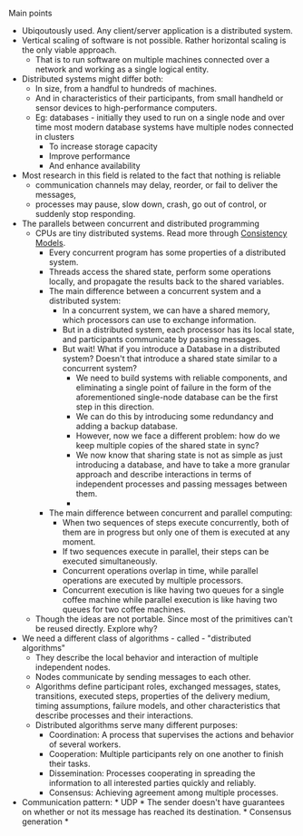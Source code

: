 Main points

* Ubiqoutously used. Any client/server application is a distributed system.
* Vertical scaling of software is not possible. Rather horizontal scaling is the only viable approach.
  * That is to run software on multiple machines connected over a network and working as a single logical entity.
* Distributed systems might differ both:
  * In size, from a handful to hundreds of machines.
  * And in characteristics of their participants, from small handheld or sensor devices to high-performance computers.
  * Eg: databases - initially they used to run on a single node and over time most modern database systems have multiple nodes connected in clusters
    * To increase storage capacity
    * Improve performance
    * And enhance availability
* Most research in this field is related to the fact that nothing is reliable
    * communication channels may delay, reorder, or fail to deliver the messages,
    * processes may pause, slow down, crash, go out of control, or suddenly stop responding.
* The parallels between concurrent and distributed programming
    * CPUs are tiny distributed systems. Read more through [Consistency Models](https://learning.oreilly.com/library/view/database-internals/9781492040330/ch11.html#consistency_models).
      * Every concurrent program has some properties of a distributed system.
      * Threads access the shared state, perform some operations locally, and propagate the results back to the shared variables.
      * The main difference between a concurrent system and a distributed system:
        * In a concurrent system, we can have a shared memory, which processors can use to exchange information.
        * But in a distributed system, each processor has its local state, and participants communicate by passing messages.
        * But wait! What if you introduce a Database in a distributed system? Doesn't that introduce a shared state similar to a concurrent system?
          *  We need to build systems with reliable components, and eliminating a single point of failure in the form of the aforementioned single-node database can be the first step in this direction.
          *  We can do this by introducing some redundancy and adding a backup database.
          *  However, now we face a different problem: how do we keep multiple copies of the shared state in sync?
          *  We now know that sharing state is not as simple as just introducing a database, and have to take a more granular approach and describe interactions in terms of independent processes and passing messages between them.
          *  
      * The main difference between concurrent and parallel computing:
        * When two sequences of steps execute concurrently, both of them are in progress but only one of them is executed at any moment.
        * If two sequences execute in parallel, their steps can be executed simultaneously.
        * Concurrent operations overlap in time, while parallel operations are executed by multiple processors.
        * Concurrent execution is like having two queues for a single coffee machine while parallel execution is like having two queues for two coffee machines.
    * Though the ideas are not portable. Since most of the primitives can't be reused directly. Explore why?
* We need a different class of algorithms - called - "distributed algorithms"
    *  They describe the local behavior and interaction of multiple independent nodes.
    *  Nodes communicate by sending messages to each other.
    *  Algorithms define participant roles, exchanged messages, states, transitions, executed steps, properties of the delivery medium, timing assumptions, failure models, and other characteristics that describe processes and their interactions.
    *  Distributed algorithms serve many different purposes:
       * Coordination: A process that supervises the actions and behavior of several workers.
       * Cooperation: Multiple participants rely on one another to finish their tasks.
       * Dissemination: Processes cooperating in spreading the information to all interested parties quickly and reliably.
       * Consensus: Achieving agreement among multiple processes.   
* Communication pattern:
       * UDP
         * The sender doesn't have guarantees on whether or not its message has reached its destination.
       * Consensus generation
         *  
